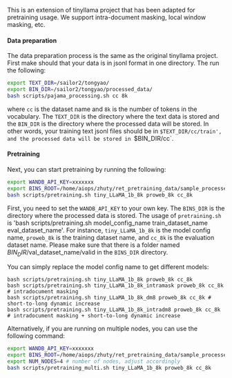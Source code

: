 
This is an extension of tinyllama project that has been adapted for pretraining usage.
We support intra-document masking, local window masking, etc. 

#### Data preparation
The data preparation process is the same as the original tinyllama project.
First make should that your data is in jsonl format in one directory. The run the following:
```bash
export TEXT_DIR=/sailor2/tongyao/
export BIN_DIR=/sailor2/tongyao/processed_data/
bash scripts/pajama_processing.sh cc 8k
```
where `cc` is the dataset name and `8k` is the number of tokens in the vocabulary. 
The `TEXT_DIR` is the directory where the text data is stored and the `BIN_DIR` is the directory where the processed data will be stored.
In other words, your training text jsonl files should be in `$TEXT_DIR/cc/train', and the processed data will be stored in `$BIN_DIR/cc`.

#### Pretraining
Next, you can start pretraining by running the following:
```bash
export WANDB_API_KEY=xxxxxxx
export BINS_ROOT=/home/aiops/zhuty/ret_pretraining_data/sample_processed  # replace with your own
bash scripts/pretraining.sh tiny_LLaMA_1b_8k proweb_8k cc_8k
```
First, you need to set the `WANDB_API_KEY` to your own key. The `BINS_DIR` is the directory where the processed data is stored.
The usage of `pretraining.sh` is 'bash scripts/pretraining.sh model_config_name train_dataset_name eval_dataset_name'. For instance, 
`tiny_LLaMA_1b_8k` is the model config name, `proweb_8k` is the training dataset name, and `cc_8k` is the evaluation dataset name. 
Please make sure that there is a folder named $BIN_DIR/$val_dataset_name/valid in the `BINS_DIR` directory.


You can simply replace the model config name to get different models:
```
bash scripts/pretraining.sh tiny_LLaMA_1b_8k proweb_8k cc_8k
bash scripts/pretraining.sh tiny_LLaMA_1b_8k_intramask proweb_8k cc_8k # intradocument masking
bash scripts/pretraining.sh tiny_LLaMA_1b_8k_dm8 proweb_8k cc_8k # short-to-long dynamic increase 
bash scripts/pretraining.sh tiny_LLaMA_1b_8k_intradm8 proweb_8k cc_8k # intradocument masking + short-to-long dynamic increase
```

Alternatively, if you are running on multiple nodes, you can use the following command:
```bash
export WANDB_API_KEY=xxxxxxx
export BINS_ROOT=/home/aiops/zhuty/ret_pretraining_data/sample_processed  # replace with your own
export NUM_NODES=4 # number of nodes, adjust accordingly
bash scripts/pretraining_multi.sh tiny_LLaMA_1b_8k proweb_8k cc_8k
```